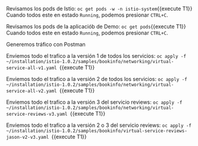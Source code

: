 Revisamos los pods de Istio:  `oc get pods -w -n istio-system`{{execute T1}}
Cuando todos este en estado `Running`, podemos presionar `CTRL+C`.

Revisamos los pods de la aplicaciób de Demo:  `oc get pods`{{execute T1}}
Cuando todos este en estado `Running`, podemos presionar `CTRL+C`.

Generemos tráfico con Postman

Enviemos todo el trafico a la versión 1 de todos los servicios:
`oc apply -f ~/installation/istio-1.0.2/samples/bookinfo/networking/virtual-service-all-v1.yaml
`{{execute T1}}

Enviemos todo el trafico a la versión 2 de todos los servicios:
`oc apply -f ~/installation/istio-1.0.2/samples/bookinfo/networking/virtual-service-all-v2.yaml
`{{execute T1}}

Enviemos todo el trafico a la versión 3 del servicio reviews:
`oc apply -f ~/installation/istio-1.0.2/samples/bookinfo/networking/virtual-service-reviews-v3.yaml
`{{execute T1}}

Enviemos todo el trafico a la versión 2 o 3 del servicio reviews:
`oc apply -f ~/installation/istio-1.0.2/samples/bookinfo/virtual-service-reviews-jason-v2-v3.yaml
`{{execute T1}}
